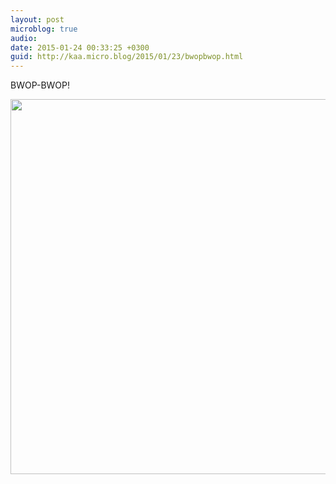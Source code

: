 ```yaml
---
layout: post
microblog: true
audio: 
date: 2015-01-24 00:33:25 +0300
guid: http://kaa.micro.blog/2015/01/23/bwopbwop.html
---
```

BWOP-BWOP!

<img src="http://www.kaa.bz/uploads/2018/6daead0b46.jpg" width="600" height="600" />
